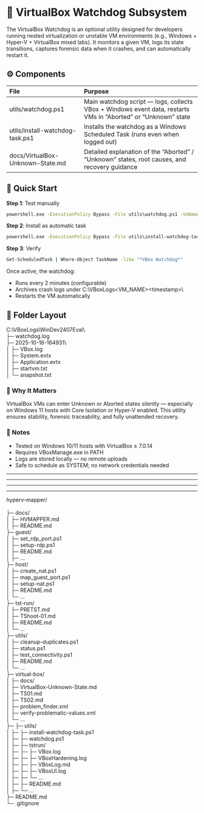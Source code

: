 # 🧩 VirtualBox Watchdog Subsystem       

The VirtualBox Watchdog is an optional utility designed for developers running nested virtualization or unstable VM environments (e.g., Windows + Hyper-V + VirtualBox mixed labs).
It monitors a given VM, logs its state transitions, captures forensic data when it crashes, and can automatically restart it.

## ⚙️ Components      

| **File**                         | **Purpose**                                                                                                   |
|:---------------------------------|:--------------------------------------------------------------------------------------------------------------|
|utils/watchdog.ps1	               | Main watchdog script — logs, collects VBox + Windows event data, restarts VMs in “Aborted” or “Unknown” state |
|utils/install-watchdog-task.ps1	 | Installs the watchdog as a Windows Scheduled Task (runs even when logged out)                                 |
|docs/VirtualBox-Unknown-State.md	 | Detailed explanation of the “Aborted” / “Unknown” states, root causes, and recovery guidance                  |       

## 🧭 Quick Start       

**Step 1**: Test manually         
```cmd
powershell.exe -ExecutionPolicy Bypass -File utils\watchdog.ps1 -VmName "WinDev2407Eval"

```

**Step 2**: Install as automatic task          
```cmd
powershell.exe -ExecutionPolicy Bypass -File utils\install-watchdog-task.ps1 -VmName "WinDev2407Eval"

```

**Step 3**: Verify         
```cmd
Get-ScheduledTask | Where-Object TaskName -like "*VBox Watchdog*"

```

Once active, the watchdog:        
- Runs every 2 minutes (configurable)
- Archives crash logs under C:\VBoxLogs\<VM_NAME>\<timestamp>\
- Restarts the VM automatically         

## 📁 Folder Layout       
C:\VBoxLogs\WinDev2407Eval\      
├─ watchdog.log     
├─ 2025-10-16-164931\     
│  ├─ VBox.log      
│  ├─ System.evtx      
│  ├─ Application.evtx     
│  ├─ startvm.txt     
│  └─ snapshot.txt      

### 🧠 Why It Matters

VirtualBox VMs can enter Unknown or Aborted states silently — especially on Windows 11 hosts with Core Isolation or Hyper-V enabled.
This utility ensures stability, forensic traceability, and fully unattended recovery.

### 🔐 Notes

- Tested on Windows 10/11 hosts with VirtualBox ≥ 7.0.14
- Requires VBoxManage.exe in PATH
- Logs are stored locally — no remote uploads
- Safe to schedule as SYSTEM; no network credentials needed


_____________
_____________
_____________
_____________


hyperv-mapper/      
<br>
├─ docs/     
│  ├─ HVMAPPER.md      
│  ├─ README.md       
├─ guest/       
│  ├─ set_rdp_port.ps1       
│  ├─ setup-rdp.ps1      
│  ├─ README.md       
│  ├─ ...          
├─ host/       
│  ├─ create_nat.ps1      
│  ├─ map_guest_port.ps1      
│  ├─ setup-nat.ps1      
│  ├─ README.md      
│  └─ ...      
├─ tst-run/      
│  ├─ PRETST.md      
│  ├─ TShoot-01.md     
│  ├─ README.md      
│  └─ ...      
├─ utils/         
│  ├─ cleanup-duplicates.ps1           
│  ├─ status.ps1      
│  ├─ test_connectivity.ps1      
│  ├─ README.md      
│  └─ ...     
├─ virtual-box/      
│  ├─ docs/     
│  ├─ VirtualBox-Unknown-State.md       
│  ├─ TS01.md      
│  ├─ TS02.md      
│  ├─ problem_finder.xml      
│  ├─ verify-problematic-values.xml       
│  └─ ...      
├─ ├─ utils/      
│  ├─ ├─ install-watchdog-task.ps1      
│  ├─ ├─ watchdog.ps1      
│  ├─ ├─ tstrun/       
│  ├─ ├─ ├─ VBox.log     
│  ├─ ├─ ├─ VBoxHardening.log       
│  ├─ ├─ ├─ VBoxLog.md      
│  ├─ ├─ ├─ VBoxUI.log      
│  ├─ ├─ └─ ...      
│  ├─ ├─ README.md      
│  ├─ └─ ...      
├─ README.md        
└─ .gitignore     
